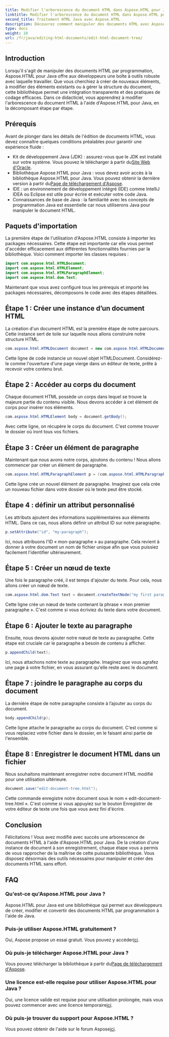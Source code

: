 ```yaml
---
title: Modifier l'arborescence du document HTML dans Aspose.HTML pour Java
linktitle: Modifier l'arborescence du document HTML dans Aspose.HTML pour Java
second_title: Traitement HTML Java avec Aspose.HTML
description: Découvrez comment manipuler des documents HTML avec Aspose.HTML pour Java. Un guide étape par étape pour une gestion efficace du contenu.
type: docs
weight: 10
url: /fr/java/editing-html-documents/edit-html-document-tree/
---
```

## Introduction
Lorsqu'il s'agit de manipuler des documents HTML par programmation, Aspose.HTML pour Java offre aux développeurs une boîte à outils robuste avec laquelle travailler. Que vous cherchiez à créer de nouveaux éléments, à modifier des éléments existants ou à gérer la structure du document, cette bibliothèque permet une intégration transparente et des pratiques de codage efficaces. Dans ce didacticiel, vous apprendrez à modifier l'arborescence du document HTML à l'aide d'Aspose.HTML pour Java, en la décomposant étape par étape.
## Prérequis
Avant de plonger dans les détails de l'édition de documents HTML, vous devez connaître quelques conditions préalables pour garantir une expérience fluide :
-  Kit de développement Java (JDK) : assurez-vous que le JDK est installé sur votre système. Vous pouvez le télécharger à partir du[Site Web d'Oracle](https://www.oracle.com/java/technologies/javase-jdk11-downloads.html).
-  Bibliothèque Aspose.HTML pour Java : vous devez avoir accès à la bibliothèque Aspose.HTML pour Java. Vous pouvez obtenir la dernière version à partir du[Page de téléchargement d'Aspose](https://releases.aspose.com/html/java/).
- IDE : un environnement de développement intégré (IDE) comme IntelliJ IDEA ou Eclipse est utile pour écrire et exécuter votre code Java.
- Connaissances de base de Java : la familiarité avec les concepts de programmation Java est essentielle car nous utiliserons Java pour manipuler le document HTML.
## Paquets d'importation
La première étape de l'utilisation d'Aspose.HTML consiste à importer les packages nécessaires. Cette étape est importante car elle vous permet d'accéder efficacement aux différentes fonctionnalités fournies par la bibliothèque. Voici comment importer les classes requises :
```java
import com.aspose.html.HTMLDocument;
import com.aspose.html.HTMLElement;
import com.aspose.html.HTMLParagraphElement;
import com.aspose.html.dom.Text;
```
Maintenant que vous avez configuré tous les prérequis et importé les packages nécessaires, décomposons le code avec des étapes détaillées.
## Étape 1 : Créer une instance d’un document HTML
La création d'un document HTML est la première étape de notre parcours. Cette instance sert de toile sur laquelle nous allons construire notre structure HTML. 
```java
com.aspose.html.HTMLDocument document = new com.aspose.html.HTMLDocument();
```
Cette ligne de code instancie un nouvel objet HTMLDocument. Considérez-le comme l'ouverture d'une page vierge dans un éditeur de texte, prête à recevoir votre contenu brut.
## Étape 2 : Accéder au corps du document
Chaque document HTML possède un corps dans lequel se trouve la majeure partie du contenu visible. Nous devons accéder à cet élément de corps pour insérer nos éléments.
```java
com.aspose.html.HTMLElement body = document.getBody();
```
Avec cette ligne, on récupère le corps du document. C'est comme trouver le dossier où iront tous vos fichiers.
## Étape 3 : Créer un élément de paragraphe
Maintenant que nous avons notre corps, ajoutons du contenu ! Nous allons commencer par créer un élément de paragraphe.
```java
com.aspose.html.HTMLParagraphElement p = (com.aspose.html.HTMLParagraphElement) document.createElement("p");
```
Cette ligne crée un nouvel élément de paragraphe. Imaginez que cela crée un nouveau fichier dans votre dossier où le texte peut être stocké.
## Étape 4 : définir un attribut personnalisé
Les attributs ajoutent des informations supplémentaires aux éléments HTML. Dans ce cas, nous allons définir un attribut ID sur notre paragraphe.
```java
p.setAttribute("id", "my-paragraph");
```
Ici, nous attribuons l'ID « mon-paragraphe » au paragraphe. Cela revient à donner à votre document un nom de fichier unique afin que vous puissiez facilement l'identifier ultérieurement.
## Étape 5 : Créer un nœud de texte
Une fois le paragraphe créé, il est temps d'ajouter du texte. Pour cela, nous allons créer un nœud de texte.
```java
com.aspose.html.dom.Text text = document.createTextNode("my first paragraph");
```
Cette ligne crée un nœud de texte contenant la phrase « mon premier paragraphe ». C'est comme si vous écriviez du texte dans votre document.
## Étape 6 : Ajouter le texte au paragraphe
Ensuite, nous devons ajouter notre nœud de texte au paragraphe. Cette étape est cruciale car le paragraphe a besoin de contenu à afficher.
```java
p.appendChild(text);
```
Ici, nous attachons notre texte au paragraphe. Imaginez que vous agrafez une page à votre fichier, en vous assurant qu'elle reste avec le document.
## Étape 7 : joindre le paragraphe au corps du document
La dernière étape de notre paragraphe consiste à l’ajouter au corps du document. 
```java
body.appendChild(p);
```
Cette ligne attache le paragraphe au corps du document. C'est comme si vous replaciez votre fichier dans le dossier, en le faisant ainsi partie de l'ensemble.
## Étape 8 : Enregistrer le document HTML dans un fichier
Nous souhaitons maintenant enregistrer notre document HTML modifié pour une utilisation ultérieure. 
```java
document.save("edit-document-tree.html");
```
Cette commande enregistre notre document sous le nom « edit-document-tree.html ». C'est comme si vous appuyiez sur le bouton Enregistrer de votre éditeur de texte une fois que vous avez fini d'écrire.
## Conclusion
Félicitations ! Vous avez modifié avec succès une arborescence de documents HTML à l'aide d'Aspose.HTML pour Java. De la création d'une instance de document à son enregistrement, chaque étape vous a permis de vous rapprocher de la maîtrise de cette puissante bibliothèque. Vous disposez désormais des outils nécessaires pour manipuler et créer des documents HTML sans effort.

## FAQ
### Qu'est-ce qu'Aspose.HTML pour Java ?
Aspose.HTML pour Java est une bibliothèque qui permet aux développeurs de créer, modifier et convertir des documents HTML par programmation à l'aide de Java.
### Puis-je utiliser Aspose.HTML gratuitement ?
 Oui, Aspose propose un essai gratuit. Vous pouvez y accéder[ici](https://releases.aspose.com/).
### Où puis-je télécharger Aspose.HTML pour Java ?
 Vous pouvez télécharger la bibliothèque à partir du[Page de téléchargement d'Aspose](https://releases.aspose.com/html/java/).
### Une licence est-elle requise pour utiliser Aspose.HTML pour Java ?
 Oui, une licence valide est requise pour une utilisation prolongée, mais vous pouvez commencer avec une licence temporaire[ici](https://purchase.aspose.com/temporary-license/).
### Où puis-je trouver du support pour Aspose.HTML ?
 Vous pouvez obtenir de l'aide sur le forum Aspose[ici](https://forum.aspose.com/c/html/29).